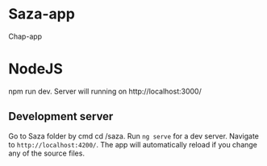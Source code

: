 # Saza-app
Chap-app

# NodeJS

npm run dev. Server will running on http://localhost:3000/

## Development server

Go to Saza folder by cmd cd /saza.
Run `ng serve` for a dev server. Navigate to `http://localhost:4200/`. The app will automatically reload if you change any of the source files.

